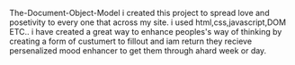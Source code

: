 The-Document-Object-Model
i created this project to spread love and posetivity to every one that across my site.
i used html,css,javascript,DOM ETC..
i have created a great way to enhance peoples's way of thinking by creating a form of custumert to fillout  and iam return they recieve persenalized mood enhancer to get them through ahard week or day.
